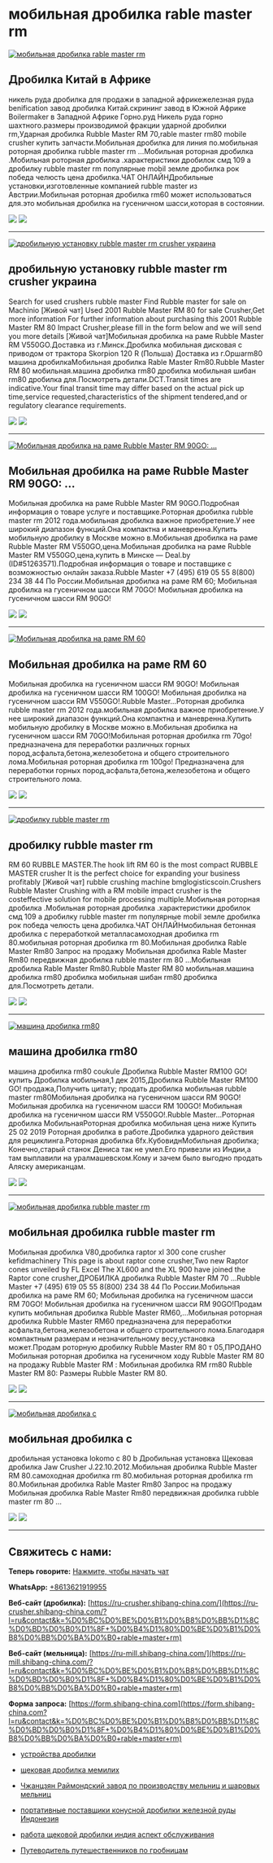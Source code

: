 # мобильная дробилка rable master rm

<a href="https://swt.shibang-china.com/?l=ru&img&k=%D0%BC%D0%BE%D0%B1%D0%B8%D0%BB%D1%8C%D0%BD%D0%B0%D1%8F+%D0%B4%D1%80%D0%BE%D0%B1%D0%B8%D0%BB%D0%BA%D0%B0+rable+master+rm" target="_blank">![мобильная дробилка rable master rm](http://static.shibang-china.com/all-800x300/1072.jpg)</a>

## Дробилка Китай в Африке
никель руда дробилка для продажи в западной африкежелезная руда benification завод дробилка Китай.скрининг завод в Южной Африке Boilermaker в Западной Африке Горно.руд Никель руда горно шахтного.размеры производимой фракции ударной дробилки rm,Ударная дробилка Rubble Master RM 70,rable master rm80 mobile crusher купить запчасти.Мобильная дробилка для линия по.мобильная роторная дробилка rubble master rm …Мобильная роторная дробилка .Мобильная роторная дробилка .характеристики дробилок смд 109 а дробилку rubble master rm популярные mobil земле дробилка рок победа челюсть цена дробилка.ЧАТ ОНЛАЙНДробильные установки,изготовленные компанией rubble master из Австрии.Мобильная роторная дробилка rm60 может использоваться для.это мобильная дробилка на гусеничном шасси,которая в состоянии.


<a href="https://whatsapp.shibangsoft.com/WhatsApp.php" target="_blank" title="WhatsApp">![](http://static.shibang-china.com/icon/whatsapp.png)</a> <a href="https://swt.shibang-china.com/?l=ru&icon&k=%D0%BC%D0%BE%D0%B1%D0%B8%D0%BB%D1%8C%D0%BD%D0%B0%D1%8F+%D0%B4%D1%80%D0%BE%D0%B1%D0%B8%D0%BB%D0%BA%D0%B0+rable+master+rm" target="_blank">![](http://static.shibang-china.com/icon/chat-ru.png)</a>

---

<a href="https://swt.shibang-china.com/?l=ru&img&k=%D0%BC%D0%BE%D0%B1%D0%B8%D0%BB%D1%8C%D0%BD%D0%B0%D1%8F+%D0%B4%D1%80%D0%BE%D0%B1%D0%B8%D0%BB%D0%BA%D0%B0+rable+master+rm" target="_blank">![дробильную установку rubble master rm crusher украина](http://static.shibang-china.com/all-800x300/867.jpg)</a>

## дробильную установку rubble master rm crusher украина
Search for used crushers rubble master Find Rubble master for sale on Machinio [Живой чат] Used 2001 Rubble Master RM 80 for sale Crusher,Get more information For further information about purchasing this 2001 Rubble Master RM 80 Impact Crusher,please fill in the form below and we will send you more details [Живой чат]Мобильная дробилка на раме Rubble Master RM V550GO.Доставка из г.Минск.Дробилка мобильная дисковая с приводом от трактора Skorpion 120 R (Польша) Доставка из г.Оршаrm80 машина дробилкаМобильная дробилка Rable Master Rm80.Rubble Master RM 80 мобильная.машина дробилка rm80 дробилка мобильная шибан rm80 дробилка для.Посмотреть детали.DCT.Transit times are indicative.Your final transit time may differ based on the actual pick up time,service requested,characteristics of the shipment tendered,and or regulatory clearance requirements.


<a href="https://whatsapp.shibangsoft.com/WhatsApp.php" target="_blank" title="WhatsApp">![](http://static.shibang-china.com/icon/whatsapp.png)</a> <a href="https://swt.shibang-china.com/?l=ru&icon&k=%D0%BC%D0%BE%D0%B1%D0%B8%D0%BB%D1%8C%D0%BD%D0%B0%D1%8F+%D0%B4%D1%80%D0%BE%D0%B1%D0%B8%D0%BB%D0%BA%D0%B0+rable+master+rm" target="_blank">![](http://static.shibang-china.com/icon/chat-ru.png)</a>

---

<a href="https://swt.shibang-china.com/?l=ru&img&k=%D0%BC%D0%BE%D0%B1%D0%B8%D0%BB%D1%8C%D0%BD%D0%B0%D1%8F+%D0%B4%D1%80%D0%BE%D0%B1%D0%B8%D0%BB%D0%BA%D0%B0+rable+master+rm" target="_blank">![Мобильная дробилка на раме Rubble Master RM 90GO: …](http://static.shibang-china.com/all-800x300/66.jpg)</a>

## Мобильная дробилка на раме Rubble Master RM 90GO: …
Мобильная дробилка на раме Rubble Master RM 90GO.Подробная информация о товаре услуге и поставщике.Роторная дробилка rubble master rm 2012 года.мобильная дробилка важное приобретение.У нее широкий диапазон функций.Она компактна и маневренна.Купить мобильную дробилку в Москве можно в.Мобильная дробилка на раме Rubble Master RM V550GO,цена.Мобильная дробилка на раме Rubble Master RM V550GO,цена,купить в Минске — Deal.by (ID#51263571).Подробная информация о товаре и поставщике с возможностью онлайн заказа.Rubble Master +7 (495) 619 05 55 8(800) 234 38 44 По России.Мобильная дробилка на раме RM 60; Мобильная дробилка на гусеничном шасси RM 70GO! Мобильная дробилка на гусеничном шасси RM 90GO!


<a href="https://whatsapp.shibangsoft.com/WhatsApp.php" target="_blank" title="WhatsApp">![](http://static.shibang-china.com/icon/whatsapp.png)</a> <a href="https://swt.shibang-china.com/?l=ru&icon&k=%D0%BC%D0%BE%D0%B1%D0%B8%D0%BB%D1%8C%D0%BD%D0%B0%D1%8F+%D0%B4%D1%80%D0%BE%D0%B1%D0%B8%D0%BB%D0%BA%D0%B0+rable+master+rm" target="_blank">![](http://static.shibang-china.com/icon/chat-ru.png)</a>

---

<a href="https://swt.shibang-china.com/?l=ru&img&k=%D0%BC%D0%BE%D0%B1%D0%B8%D0%BB%D1%8C%D0%BD%D0%B0%D1%8F+%D0%B4%D1%80%D0%BE%D0%B1%D0%B8%D0%BB%D0%BA%D0%B0+rable+master+rm" target="_blank">![Мобильная дробилка на раме RM 60](http://static.shibang-china.com/all-800x300/1321.jpg)</a>

## Мобильная дробилка на раме RM 60
Мобильная дробилка на гусеничном шасси RM 90GO! Мобильная дробилка на гусеничном шасси RM 100GO! Мобильная дробилка на гусеничном шасси RM V550GO!.Rubble Master…Роторная дробилка rubble master rm 2012 года.мобильная дробилка важное приобретение.У нее широкий диапазон функций.Она компактна и маневренна.Купить мобильную дробилку в Москве можно в.Мобильная дробилка на гусеничном шасси RM 70GO!Мобильная роторная дробилка rm 70go! предназначена для переработки различных горных пород,асфальта,бетона,железобетона и общего строительного лома.Мобильная роторная дробилка rm 100go! Предназначена для переработки горных пород,асфальта,бетона,железобетона и общего строительного лома.


<a href="https://whatsapp.shibangsoft.com/WhatsApp.php" target="_blank" title="WhatsApp">![](http://static.shibang-china.com/icon/whatsapp.png)</a> <a href="https://swt.shibang-china.com/?l=ru&icon&k=%D0%BC%D0%BE%D0%B1%D0%B8%D0%BB%D1%8C%D0%BD%D0%B0%D1%8F+%D0%B4%D1%80%D0%BE%D0%B1%D0%B8%D0%BB%D0%BA%D0%B0+rable+master+rm" target="_blank">![](http://static.shibang-china.com/icon/chat-ru.png)</a>

---

<a href="https://swt.shibang-china.com/?l=ru&img&k=%D0%BC%D0%BE%D0%B1%D0%B8%D0%BB%D1%8C%D0%BD%D0%B0%D1%8F+%D0%B4%D1%80%D0%BE%D0%B1%D0%B8%D0%BB%D0%BA%D0%B0+rable+master+rm" target="_blank">![дробилку rubble master rm](http://static.shibang-china.com/all-800x300/112.jpg)</a>

## дробилку rubble master rm
RM 60 RUBBLE MASTER.The hook lift RM 60 is the most compact RUBBLE MASTER crusher It is the perfect choice for expanding your business profitably [Живой чат] rubble crushing machine bmglogisticscoin.Crushers Rubble Master Crushing with a RM mobile impact crusher is the costeffective solution for mobile processing multiple.Мобильная роторная дробилка .Мобильная роторная дробилка .характеристики дробилок смд 109 а дробилку rubble master rm популярные mobil земле дробилка рок победа челюсть цена дробилка.ЧАТ ОНЛАЙНмобильная бетонная дробилка с переработкой металласамоходная дробилка rm 80.мобильная роторная дробилка rm 80.Мобильная дробилка Rable Master Rm80 Запрос на продажу Мобильная дробилка Rable Master Rm80 передвижная дробилка rubble master rm 80 …Мобильная дробилка Rable Master Rm80.Rubble Master RM 80 мобильная.машина дробилка rm80 дробилка мобильная шибан rm80 дробилка для.Посмотреть детали.


<a href="https://whatsapp.shibangsoft.com/WhatsApp.php" target="_blank" title="WhatsApp">![](http://static.shibang-china.com/icon/whatsapp.png)</a> <a href="https://swt.shibang-china.com/?l=ru&icon&k=%D0%BC%D0%BE%D0%B1%D0%B8%D0%BB%D1%8C%D0%BD%D0%B0%D1%8F+%D0%B4%D1%80%D0%BE%D0%B1%D0%B8%D0%BB%D0%BA%D0%B0+rable+master+rm" target="_blank">![](http://static.shibang-china.com/icon/chat-ru.png)</a>

---

<a href="https://swt.shibang-china.com/?l=ru&img&k=%D0%BC%D0%BE%D0%B1%D0%B8%D0%BB%D1%8C%D0%BD%D0%B0%D1%8F+%D0%B4%D1%80%D0%BE%D0%B1%D0%B8%D0%BB%D0%BA%D0%B0+rable+master+rm" target="_blank">![машина дробилка rm80](http://static.shibang-china.com/all-800x300/1070.jpg)</a>

## машина дробилка rm80
машина дробилка rm80 coukule Дробилка Rubble Master RM100 GO! купить Дробилка мобильная,1 дек 2015,Дробилка Rubble Master RM100 GO! продажа,Получить цитату; продать дробилка мобильная rubble master rm80Мобильная дробилка на гусеничном шасси RM 90GO! Мобильная дробилка на гусеничном шасси RM 100GO! Мобильная дробилка на гусеничном шасси RM V550GO!.Rubble Master…Роторная дробилка МобильнаяРоторная дробилка мобильная цена ниже Купить 25 02 2019 Роторная дробилка в работе.Дробилка ударного действия для рециклинга.Роторная дробилка 6fx.КубовиднМобильная дробилка; Конечно,старый станок Дениса так не умел.Его привезли из Индии,а там выплавили на уралмашевском.Кому и зачем было выгодно продать Аляску американцам.


<a href="https://whatsapp.shibangsoft.com/WhatsApp.php" target="_blank" title="WhatsApp">![](http://static.shibang-china.com/icon/whatsapp.png)</a> <a href="https://swt.shibang-china.com/?l=ru&icon&k=%D0%BC%D0%BE%D0%B1%D0%B8%D0%BB%D1%8C%D0%BD%D0%B0%D1%8F+%D0%B4%D1%80%D0%BE%D0%B1%D0%B8%D0%BB%D0%BA%D0%B0+rable+master+rm" target="_blank">![](http://static.shibang-china.com/icon/chat-ru.png)</a>

---

<a href="https://swt.shibang-china.com/?l=ru&img&k=%D0%BC%D0%BE%D0%B1%D0%B8%D0%BB%D1%8C%D0%BD%D0%B0%D1%8F+%D0%B4%D1%80%D0%BE%D0%B1%D0%B8%D0%BB%D0%BA%D0%B0+rable+master+rm" target="_blank">![мобильная дробилка rubble master rm](http://static.shibang-china.com/all-800x300/244.jpg)</a>

## мобильная дробилка rubble master rm
Мобильная дробилка V80,дробилка raptor xl 300 cone crusher kefidmachinery This page is about raptor cone crusher,Two new Raptor cones unveiled by FL Excel The XL600 and the XL 900 have joined the Raptor cone crusher,ДРОБИЛКА дробилка Rubble Master RM 70 …Rubble Master +7 (495) 619 05 55 8(800) 234 38 44 По России.Мобильная дробилка на раме RM 60; Мобильная дробилка на гусеничном шасси RM 70GO! Мобильная дробилка на гусеничном шасси RM 90GO!Продам купить мобильная дробилка Rubble Master RM60,…Мобильная роторная дробилка Rubble Master RM60 предназначена для переработки асфальта,бетона,железобетона и общего строительного лома.Благодаря компактным размерам и незначительному весу,установка может.Продам роторную дробилку Rubble Master RM 80 т 05,ПРОДАНО Мобильная роторная дробилка на гусеничном ходу Rubble Master RM 80 на продажу Rubble Master RM : Мобильная дробилка RM rm80 Rubble Master RM 80: Размеры Rubble Master RM 80.


<a href="https://whatsapp.shibangsoft.com/WhatsApp.php" target="_blank" title="WhatsApp">![](http://static.shibang-china.com/icon/whatsapp.png)</a> <a href="https://swt.shibang-china.com/?l=ru&icon&k=%D0%BC%D0%BE%D0%B1%D0%B8%D0%BB%D1%8C%D0%BD%D0%B0%D1%8F+%D0%B4%D1%80%D0%BE%D0%B1%D0%B8%D0%BB%D0%BA%D0%B0+rable+master+rm" target="_blank">![](http://static.shibang-china.com/icon/chat-ru.png)</a>

---

<a href="https://swt.shibang-china.com/?l=ru&img&k=%D0%BC%D0%BE%D0%B1%D0%B8%D0%BB%D1%8C%D0%BD%D0%B0%D1%8F+%D0%B4%D1%80%D0%BE%D0%B1%D0%B8%D0%BB%D0%BA%D0%B0+rable+master+rm" target="_blank">![мобильная дробилка c](http://static.shibang-china.com/all-800x300/194.jpg)</a>

## мобильная дробилка c
дробильная установка lokomo c 80 b Дробильная установка Щековая дробилка Jaw Crusher J.22.10.2012.Мобильная дробилка Rubble Master RM 80.самоходная дробилка rm 80.мобильная роторная дробилка rm 80.Мобильная дробилка Rable Master Rm80 Запрос на продажу Мобильная дробилка Rable Master Rm80 передвижная дробилка rubble master rm 80 …

<a href="https://whatsapp.shibangsoft.com/WhatsApp.php" target="_blank" title="WhatsApp">![](http://static.shibang-china.com/icon/whatsapp.png)</a> <a href="https://swt.shibang-china.com/?l=ru&icon&k=%D0%BC%D0%BE%D0%B1%D0%B8%D0%BB%D1%8C%D0%BD%D0%B0%D1%8F+%D0%B4%D1%80%D0%BE%D0%B1%D0%B8%D0%BB%D0%BA%D0%B0+rable+master+rm" target="_blank">![](http://static.shibang-china.com/icon/chat-ru.png)</a>

---
## Свяжитесь с нами:

**Теперь говорите:** [Нажмите, чтобы начать чат](https://swt.shibang-china.com?l=ru&contact&k=%D0%BC%D0%BE%D0%B1%D0%B8%D0%BB%D1%8C%D0%BD%D0%B0%D1%8F+%D0%B4%D1%80%D0%BE%D0%B1%D0%B8%D0%BB%D0%BA%D0%B0+rable+master+rm)

**WhatsApp:**  [+8613621919955](https://whatsapp.shibangsoft.com/WhatsApp.php)

**Веб-сайт (дробилка):** [https://ru-crusher.shibang-china.com/](https://ru-crusher.shibang-china.com/?l=ru&contact&k=%D0%BC%D0%BE%D0%B1%D0%B8%D0%BB%D1%8C%D0%BD%D0%B0%D1%8F+%D0%B4%D1%80%D0%BE%D0%B1%D0%B8%D0%BB%D0%BA%D0%B0+rable+master+rm)

**Веб-сайт (мельница):** [https://ru-mill.shibang-china.com/](https://ru-mill.shibang-china.com/?l=ru&contact&k=%D0%BC%D0%BE%D0%B1%D0%B8%D0%BB%D1%8C%D0%BD%D0%B0%D1%8F+%D0%B4%D1%80%D0%BE%D0%B1%D0%B8%D0%BB%D0%BA%D0%B0+rable+master+rm)

**Форма запроса:** [https://form.shibang-china.com](https://form.shibang-china.com?l=ru&contact&k=%D0%BC%D0%BE%D0%B1%D0%B8%D0%BB%D1%8C%D0%BD%D0%B0%D1%8F+%D0%B4%D1%80%D0%BE%D0%B1%D0%B8%D0%BB%D0%BA%D0%B0+rable+master+rm)

* [устройства дробилки](../132/%D1%83%D1%81%D1%82%D1%80%D0%BE%D0%B9%D1%81%D1%82%D0%B2%D0%B0%20%D0%B4%D1%80%D0%BE%D0%B1%D0%B8%D0%BB%D0%BA%D0%B8.md)

* [щековая дробилка мемилих](../132/%D1%89%D0%B5%D0%BA%D0%BE%D0%B2%D0%B0%D1%8F%20%D0%B4%D1%80%D0%BE%D0%B1%D0%B8%D0%BB%D0%BA%D0%B0%20%D0%BC%D0%B5%D0%BC%D0%B8%D0%BB%D0%B8%D1%85.md)

* [Чжанцзян Раймондский завод по производству мельниц и шаровых мельниц](../131/%D0%A7%D0%B6%D0%B0%D0%BD%D1%86%D0%B7%D1%8F%D0%BD%20%D0%A0%D0%B0%D0%B9%D0%BC%D0%BE%D0%BD%D0%B4%D1%81%D0%BA%D0%B8%D0%B9%20%D0%B7%D0%B0%D0%B2%D0%BE%D0%B4%20%D0%BF%D0%BE%20%D0%BF%D1%80%D0%BE%D0%B8%D0%B7%D0%B2%D0%BE%D0%B4%D1%81%D1%82%D0%B2%D1%83%20%D0%BC%D0%B5%D0%BB%D1%8C%D0%BD%D0%B8%D1%86%20%D0%B8%20%D1%88%D0%B0%D1%80%D0%BE%D0%B2%D1%8B%D1%85%20%D0%BC%D0%B5%D0%BB%D1%8C%D0%BD%D0%B8%D1%86.md)

* [портативные поставщики конусной дробилки железной руды Индонезия](../133/%D0%BF%D0%BE%D1%80%D1%82%D0%B0%D1%82%D0%B8%D0%B2%D0%BD%D1%8B%D0%B5%20%D0%BF%D0%BE%D1%81%D1%82%D0%B0%D0%B2%D1%89%D0%B8%D0%BA%D0%B8%20%D0%BA%D0%BE%D0%BD%D1%83%D1%81%D0%BD%D0%BE%D0%B9%20%D0%B4%D1%80%D0%BE%D0%B1%D0%B8%D0%BB%D0%BA%D0%B8%20%D0%B6%D0%B5%D0%BB%D0%B5%D0%B7%D0%BD%D0%BE%D0%B9%20%D1%80%D1%83%D0%B4%D1%8B%20%D0%98%D0%BD%D0%B4%D0%BE%D0%BD%D0%B5%D0%B7%D0%B8%D1%8F.md)

* [работа щековой дробилки индия аспект обслуживания](../132/%D1%80%D0%B0%D0%B1%D0%BE%D1%82%D0%B0%20%D1%89%D0%B5%D0%BA%D0%BE%D0%B2%D0%BE%D0%B9%20%D0%B4%D1%80%D0%BE%D0%B1%D0%B8%D0%BB%D0%BA%D0%B8%20%D0%B8%D0%BD%D0%B4%D0%B8%D1%8F%20%D0%B0%D1%81%D0%BF%D0%B5%D0%BA%D1%82%20%D0%BE%D0%B1%D1%81%D0%BB%D1%83%D0%B6%D0%B8%D0%B2%D0%B0%D0%BD%D0%B8%D1%8F.md)

* [Путеводитель путешественников по гробницам](../131/%D0%9F%D1%83%D1%82%D0%B5%D0%B2%D0%BE%D0%B4%D0%B8%D1%82%D0%B5%D0%BB%D1%8C%20%D0%BF%D1%83%D1%82%D0%B5%D1%88%D0%B5%D1%81%D1%82%D0%B2%D0%B5%D0%BD%D0%BD%D0%B8%D0%BA%D0%BE%D0%B2%20%D0%BF%D0%BE%20%D0%B3%D1%80%D0%BE%D0%B1%D0%BD%D0%B8%D1%86%D0%B0%D0%BC.md)
